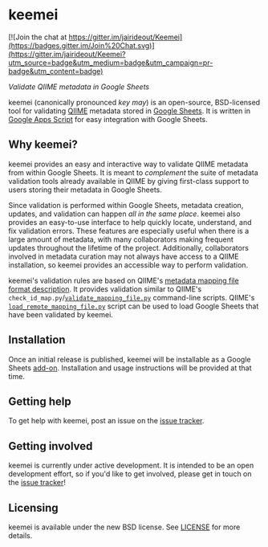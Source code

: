 # keemei

[![Join the chat at https://gitter.im/jairideout/Keemei](https://badges.gitter.im/Join%20Chat.svg)](https://gitter.im/jairideout/Keemei?utm_source=badge&utm_medium=badge&utm_campaign=pr-badge&utm_content=badge)

*Validate QIIME metadata in Google Sheets*

keemei (canonically pronounced *key may*) is an open-source, BSD-licensed tool for validating [QIIME](http://qiime.org/) metadata stored in [Google Sheets](http://www.google.com/sheets/about/). It is written in [Google Apps Script](https://developers.google.com/apps-script/) for easy integration with Google Sheets.

## Why keemei?

keemei provides an easy and interactive way to validate QIIME metadata from within Google Sheets. It is meant to *complement* the suite of metadata validation tools already available in QIIME by giving first-class support to users storing their metadata in Google Sheets.

Since validation is performed within Google Sheets, metadata creation, updates, and validation can happen *all in the same place*. keemei also provides an easy-to-use interface to help quickly locate, understand, and fix validation errors. These features are especially useful when there is a large amount of metadata, with many collaborators making frequent updates throughout the lifetime of the project. Additionally, collaborators involved in metadata curation may not always have access to a QIIME installation, so keemei provides an accessible way to perform validation.

keemei's validation rules are based on QIIME's [metadata mapping file format description](http://qiime.org/documentation/file_formats.html#metadata-mapping-files). It provides validation similar to QIIME's `check_id_map.py`/[`validate_mapping_file.py`](http://qiime.org/scripts/validate_mapping_file.html) command-line scripts. QIIME's [`load_remote_mapping_file.py`](http://qiime.org/scripts/load_remote_mapping_file.html) script can be used to load Google Sheets that have been validated by keemei.

## Installation

Once an initial release is published, keemei will be installable as a Google Sheets [add-on](https://developers.google.com/apps-script/add-ons/). Installation and usage instructions will be provided at that time.

## Getting help

To get help with keemei, post an issue on the [issue tracker](https://github.com/jairideout/keemei/issues).

## Getting involved

keemei is currently under active development. It is intended to be an open development effort, so if you'd like to get involved, please get in touch on the [issue tracker](https://github.com/jairideout/keemei/issues)!

## Licensing

keemei is available under the new BSD license. See [LICENSE](LICENSE) for more details.
